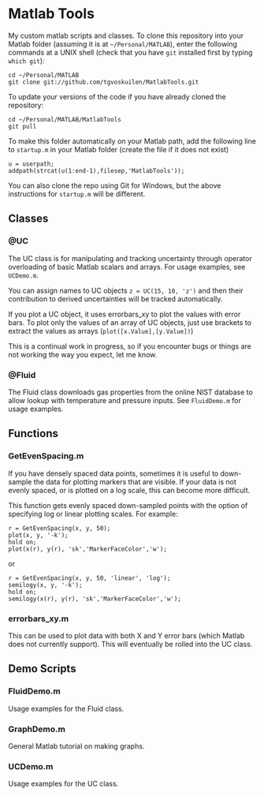 Matlab Tools
============

My custom matlab scripts and classes. To clone this repository into your
Matlab folder (assuming it is at `~/Personal/MATLAB`), enter the following
commands at a UNIX shell (check that you have `git` installed first by typing
`which git`):

    cd ~/Personal/MATLAB
    git clone git://github.com/tgvoskuilen/MatlabTools.git
    
To update your versions of the code if you have already cloned the repository:

    cd ~/Personal/MATLAB/MatlabTools
    git pull

To make this folder automatically on your Matlab path, add the following line
to `startup.m` in your Matlab folder (create the file if it does not exist)

    u = userpath;
    addpath(strcat(u(1:end-1),filesep,'MatlabTools'));

You can also clone the repo using Git for Windows, but the above instructions
for `startup.m` will be different.

Classes
--------------------------

### @UC
The UC class is for manipulating and tracking uncertainty through operator
overloading of basic Matlab scalars and arrays. For usage examples, see
`UCDemo.m`.

You can assign names to UC objects `z = UC(15, 10, 'z')` and then their
contribution to derived uncertainties will be tracked automatically.

If you plot a UC object, it uses errorbars_xy to plot the values with error
bars. To plot only the values of an array of UC objects, just use brackets
to extract the values as arrays (`plot([x.Value],[y.Value])`)

This is a continual work in progress, so if you encounter bugs or things are
not working the way you expect, let me know.

### @Fluid
The Fluid class downloads gas properties from the online NIST database to
allow lookup with temperature and pressure inputs. See `FluidDemo.m` for
usage examples.


Functions
-------------------------

### GetEvenSpacing.m

If you have densely spaced data points, sometimes it is useful to down-sample
the data for plotting markers that are visible. If your data is not evenly
spaced, or is plotted on a log scale, this can become more difficult.

This function gets evenly spaced down-sampled points with the option of
specifying log or linear plotting scales. For example:

    r = GetEvenSpacing(x, y, 50);
    plot(x, y, '-k');
    hold on;
    plot(x(r), y(r), 'sk','MarkerFaceColor','w');

or

    r = GetEvenSpacing(x, y, 50, 'linear', 'log');
    semilogy(x, y, '-k');
    hold on;
    semilogy(x(r), y(r), 'sk','MarkerFaceColor','w');
    
### errorbars_xy.m

This can be used to plot data with both X and Y error bars (which Matlab does
not currently support). This will eventually be rolled into the UC class.

Demo Scripts
------------------------

### FluidDemo.m

Usage examples for the Fluid class.

### GraphDemo.m

General Matlab tutorial on making graphs.

### UCDemo.m

Usage examples for the UC class.
